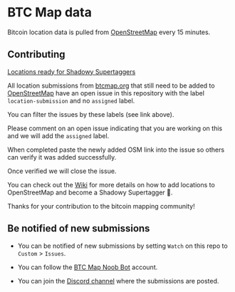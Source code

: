 # BTC Map data

Bitcoin location data is pulled from [OpenStreetMap](https://www.openstreetmap.org) every 15 minutes.

## Contributing

[Locations ready for Shadowy Supertaggers](https://github.com/teambtcmap/btcmap-data/issues?q=is%3Aopen+is%3Aissue+label%3Alocation-submission+-label%3Aassigned)

All location submissions from [btcmap.org](https://btcmap.org/add-location) that still need to be added to [OpenStreetMap](http://openstreetmap.com) have an open issue in this repository with the label `location-submission` and no `assigned` label.

You can filter the issues by these labels (see link above).

Please comment on an open issue indicating that you are working on this and we will add the `assigned` label. 

When completed paste the newly added OSM link into the issue so others can verify it was added successfully. 

Once verified we will close the issue.

You can check out the [Wiki](https://github.com/teambtcmap/btcmap-data/wiki/Tagging-Instructions#shadowy-supertaggers) for more details on how to add locations to OpenStreetMap and become a Shadowy Supertagger 🥷.

Thanks for your contribution to the bitcoin mapping community!

## Be notified of new submissions

- You can be notified of new submissions by setting `Watch` on this repo to `Custom` > `Issues`.

- You can follow the [BTC Map Noob Bot](https://github.com/BTCMap-NoobBot) account.

- You can join the [Discord channel](https://discord.gg/kMJa88Aq8t) where the submissions are posted.
